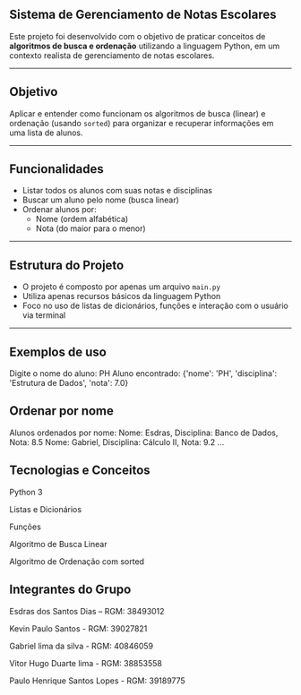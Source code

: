 ## Sistema de Gerenciamento de Notas Escolares

Este projeto foi desenvolvido com o objetivo de praticar conceitos de **algoritmos de busca e ordenação** utilizando a linguagem Python, em um contexto realista de gerenciamento de notas escolares.

---

## Objetivo

Aplicar e entender como funcionam os algoritmos de busca (linear) e ordenação (usando `sorted`) para organizar e recuperar informações em uma lista de alunos.

---

## Funcionalidades

- Listar todos os alunos com suas notas e disciplinas
- Buscar um aluno pelo nome (busca linear)
- Ordenar alunos por:
  - Nome (ordem alfabética)
  - Nota (do maior para o menor)

---

## Estrutura do Projeto

- O projeto é composto por apenas um arquivo `main.py`
- Utiliza apenas recursos básicos da linguagem Python
- Foco no uso de listas de dicionários, funções e interação com o usuário via terminal

---
## Exemplos de uso
Digite o nome do aluno: PH
Aluno encontrado: {'nome': 'PH', 'disciplina': 'Estrutura de Dados', 'nota': 7.0}

## Ordenar por nome
Alunos ordenados por nome:
Nome: Esdras, Disciplina: Banco de Dados, Nota: 8.5
Nome: Gabriel, Disciplina: Cálculo II, Nota: 9.2
...

## Tecnologias e Conceitos
Python 3

Listas e Dicionários

Funções

Algoritmo de Busca Linear

Algoritmo de Ordenação com sorted



## Integrantes do Grupo
Esdras dos Santos Dias – RGM: 38493012

Kevin Paulo Santos - RGM: 39027821

Gabriel lima da silva - RGM: 40846059

Vitor Hugo Duarte lima - RGM: 38853558       

Paulo Henrique Santos Lopes - RGM: 39189775           




